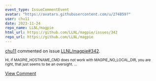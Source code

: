```yaml
---
event_type: IssueCommentEvent
avatar: "https://avatars.githubusercontent.com/u/274859?"
user: chu11
date: 2023-11-24
repo_name: LLNL/magpie
html_url: https://github.com/LLNL/magpie/issues/342
repo_url: https://github.com/LLNL/magpie
---
```


<a href='https://github.com/chu11' target='_blank'>chu11</a> commented on issue <a href='https://github.com/LLNL/magpie/issues/342' target='_blank'>LLNL/magpie#342</a>.

<small>Hi, if MAGPIE_HOSTNAME_CMD does not work with MAGPIE_NO_LOCAL_DIR, you are right, that just seems to be an oversight....</small>

<a href='https://github.com/LLNL/magpie/issues/342' target='_blank'>View Comment</a>